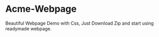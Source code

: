 # Acme-Webpage
Beautiful Webpage Demo with Css,
Just Download Zip and start using readymade webpage.
